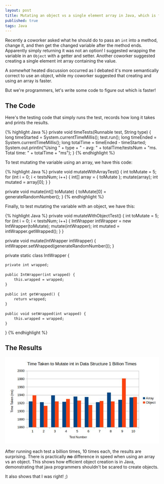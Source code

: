 ```yaml
---
layout: post
title: Mutating an object vs a single element array in Java, which is faster?
published: true
tags: Java
---
```

Recently a coworker asked what he should do to pass an `int` into a method,
change it, and then get the changed variable after the method ends. Apparently simply returning it was not an option! I suggested wrapping 
the variable in an `Object` with a getter and setter. Another coworker suggested 
creating a single element int array containing the value. 

A *somewhat* heated discussion occurred as I debated it's more semantically
correct to use an object, while my coworker suggested that creating and using an
array is faster. 

But we're programmers, let's write some code to figure out which is faster!

## The Code
Here's the testing code that simply runs the test, records how long it takes 
and prints the results.


{% highlight Java %}
private void timeTests(Runnable test, String type) {
	long timeStarted = System.currentTimeMillis();
	test.run();
	long timeEnded = System.currentTimeMillis();
	long totalTime = timeEnded - timeStarted;
	System.out.println("Using " + type + " - avg: " + totalTime/testsNum + "ms. Total time: " + totalTime + "ms");
}
{% endhighlight %}

To test mutating the variable using an array, we have this code:

{% highlight Java %}
private void mutateWithArrayTest() {
    int toMutate = 5;
    for (int i = 0; i < testsNum; i++) {
 	int[] array = { toMutate };
        mutate(array);
        int mutated = array[0];
    }
}

private void mutate(int[] toMutate) {
   toMutate[0] = generateRandomNumber();
}
{% endhighlight %}

Finally, to test mutating the variable with an object, we have this:

{% highlight Java %}
private void mutateWithObjectTest() {
	int toMutate = 5;
        for (int i = 0; i < testsNum; i++) {
            IntWrapper intWrapper = new IntWrapper(toMutate);
            mutate(intWrapper);
            int mutated = intWrapper.getWrapped();
        }
}

private void mutate(IntWrapper intWrapper) {
    intWrapper.setWrapped(generateRandomNumber());
}

private static class IntWrapper {

    private int wrapped;

    public IntWrapper(int wrapped) {
        this.wrapped = wrapped;
    }

    public int getWrapped() {
        return wrapped;
    }

    public void setWrapped(int wrapped) {
        this.wrapped = wrapped;
    }
}
{% endhighlight %}

## The Results

![Graph](/media/mutateIntGraph.jpg)
    
After running each test a billion times, 10 times each, the results are surprising.
There is practically **no** difference in speed when using an array vs an
object. This shows how efficient object creation is in Java, demonstrating that java programmers shouldn't be scared to create objects. 

It also shows that I was right! ;)
